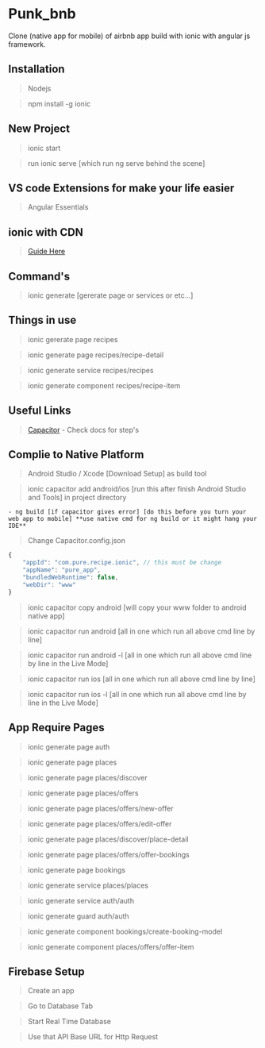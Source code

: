 # Punk_bnb

Clone (native app for mobile) of airbnb app build with ionic with angular js framework.

## Installation

> Nodejs

> npm install -g ionic

## New Project

> ionic start

> run ionic serve [which run ng serve behind the scene]

## VS code Extensions for make your life easier

> Angular Essentials

## ionic with CDN

> [Guide Here](https://ionicframework.com/docs/installation/cdn)

## Command's

> ionic generate [gererate page or services or etc...]

## Things in use

> ionic gererate page recipes

> ionic generate page recipes/recipe-detail

> ionic generate service recipes/recipes

> ionic generate component recipes/recipe-item

## Useful Links

> [Capacitor](https://capacitor.ionicframework.com/) - Check docs for step's

## Complie to Native Platform

> Android Studio / Xcode [Download Setup] as build tool

> ionic capacitor add android/ios [run this after finish Android Studio and Tools] in project directory

    - ng build [if capacitor gives error] [do this before you turn your web app to mobile] **use native cmd for ng build or it might hang your IDE**

> Change Capacitor.config.json

```javaScript
{
    "appId": "com.pure.recipe.ionic", // this must be change
    "appName": "pure_app",
    "bundledWebRuntime": false,
    "webDir": "www"
}
```

> ionic capacitor copy android [will copy your www folder to android native app]

> ionic capacitor run android [all in one which run all above cmd line by line]

> ionic capacitor run android -l [all in one which run all above cmd line by line in the Live Mode]

> ionic capacitor run ios [all in one which run all above cmd line by line]

> ionic capacitor run ios -l [all in one which run all above cmd line by line in the Live Mode]

## App Require Pages

> ionic generate page auth

> ionic generate page places

> ionic generate page places/discover

> ionic generate page places/offers

> ionic generate page places/offers/new-offer

> ionic generate page places/offers/edit-offer

> ionic generate page places/discover/place-detail

> ionic generate page places/offers/offer-bookings

> ionic generate page bookings

> ionic generate service places/places

> ionic generate service auth/auth

> ionic generate guard auth/auth

> ionic generate component bookings/create-booking-model

> ionic generate component places/offers/offer-item

## Firebase Setup

> Create an app

> Go to Database Tab

> Start Real Time Database

> Use that API Base URL for Http Request
